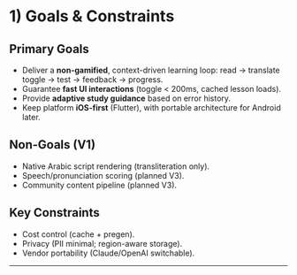 # 1) Goals & Constraints

## Primary Goals
- Deliver a **non-gamified**, context-driven learning loop: read → translate toggle → test → feedback → progress.
- Guarantee **fast UI interactions** (toggle < 200ms, cached lesson loads).
- Provide **adaptive study guidance** based on error history.
- Keep platform **iOS-first** (Flutter), with portable architecture for Android later.

## Non-Goals (V1)
- Native Arabic script rendering (transliteration only).
- Speech/pronunciation scoring (planned V3).
- Community content pipeline (planned V3).

## Key Constraints
- Cost control (cache + pregen).
- Privacy (PII minimal; region-aware storage).
- Vendor portability (Claude/OpenAI switchable).

---

